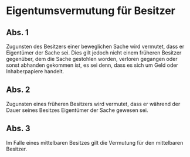 # Eigentumsvermutung für Besitzer



## Abs. 1

 Zugunsten des Besitzers einer beweglichen Sache wird vermutet, dass er Eigentümer der Sache sei. Dies gilt jedoch nicht einem früheren Besitzer gegenüber, dem die Sache gestohlen worden, verloren gegangen oder sonst abhanden gekommen ist, es sei denn, dass es sich um Geld oder Inhaberpapiere handelt.

## Abs. 2

 Zugunsten eines früheren Besitzers wird vermutet, dass er während der Dauer seines Besitzes Eigentümer der Sache gewesen sei.

## Abs. 3

 Im Falle eines mittelbaren Besitzes gilt die Vermutung für den mittelbaren Besitzer. 

